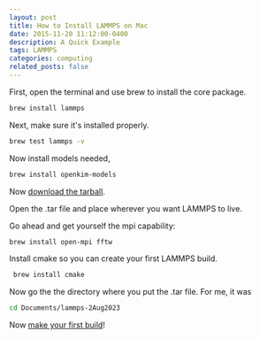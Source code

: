 ```yaml
---
layout: post
title: How to Install LAMMPS on Mac
date: 2015-11-20 11:12:00-0400
description: A Quick Example
tags: LAMMPS
categories: computing
related_posts: false
---
```

First, open the terminal and use brew to install the core package.

```bash
brew install lammps
```
Next, make sure it's installed properly.

```bash
brew test lammps -v
```
Now install models needed,

```bash
brew install openkim-models
```
Now [download the tarball](https://www.lammps.org/download.html).

Open the .tar file and place wherever you want LAMMPS to live.

Go ahead and get yourself the mpi capability:

```bash
brew install open-mpi fftw
```
Install cmake so you can create your first LAMMPS build.

```bash
 brew install cmake
 ```

Now go the the directory where you put the .tar file. For me, it was

```bash
cd Documents/lammps-2Aug2023
```

Now [make your first build](https://coltonkawamura.github.io/coltonkawamura/blog/2024/new_lammps_build/)!
